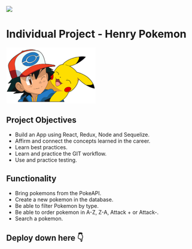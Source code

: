 <p align='left'>
    <img src='https://static.wixstatic.com/media/85087f_0d84cbeaeb824fca8f7ff18d7c9eaafd~mv2.png/v1/fill/w_160,h_30,al_c,q_85,usm_0.66_1.00_0.01/Logo_completo_Color_1PNG.webp' </img>
</p>

# Individual Project - Henry Pokemon

<p align="left">
  <img height="150" src="./pokemon.png" />
</p>

## Project Objectives

- Build an App using React, Redux, Node and Sequelize.
- Affirm and connect the concepts learned in the career.
- Learn best practices.
- Learn and practice the GIT workflow.
- Use and practice testing.

## Functionality

- Bring pokemons from the PokeAPI.
- Create a new pokemon in the database.
- Be able to filter Pokemon by type.
- Be able to order pokemon in A-Z, Z-A, Attack + or Attack-.
- Search a pokemon.

## Deploy down here 👇
